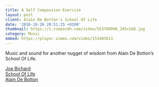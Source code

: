 ```yaml
---
title: A Self Compassion Exercise
layout: post
client: Alain De Botton's School Of Life
date: '2016-10-26 20:51:25 +0100'
thumbnail: https://i.vimeocdn.com/video/553780990_295x166.jpg
category: Music
embed: https://player.vimeo.com/video/153483613
---
```


Music and sound for another&nbsp;nugget of wisdom from Alain De Botton’s School Of Life.

[Joe Bichard](http://www.joebichard.com/)  
[School Of Life](http://t.umblr.com/redirect?z=http%3A%2F%2Fwww.theschooloflife.com%2F&amp;t=NGYzYzY1ZThlMjQzN2Q4NjI4YTUzYjJhNWYzYWQ5NGZmNTQ5ZTM1Nyxud25Ha1pqOQ%3D%3D)  
[Alain De Botton](http://t.umblr.com/redirect?z=http%3A%2F%2Falaindebotton.com%2F&amp;t=MzRlODMzN2VkZTY3MDIxNTE4NDJlZTg1NmZjOGI0OGMxNjI0ODY0Yixud25Ha1pqOQ%3D%3D)
